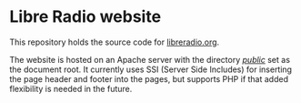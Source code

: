 # Libre Radio website
This repository holds the source code for [libreradio.org](https://libreradio.org/).

The website is hosted on an Apache server with the directory [*public*](https://github.com/LibreRadio/libreradio.org/tree/master/public) set as the document root. It currently uses SSI (Server Side Includes) for inserting the page header and footer  into the pages, but supports PHP if that added flexibility is needed in the future.
